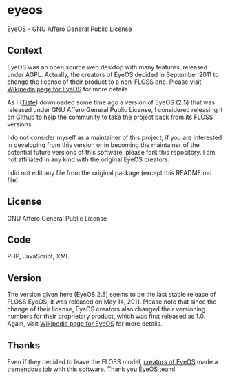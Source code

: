 eyeos
=====

EyeOS - GNU Affero General Public License


## Context

EyeOS was an open source web desktop with many features, released under AGPL.
Actually, the creators of EyeOS decided in September 2011 to change the license of their product to a non-FLOSS one.
Please visit [Wikipedia page for EyeOS](http://en.wikipedia.org/wiki/EyeOS) for more details.


As I ([Tiste](https://github.com/tiste/)) downloaded some time ago a version of EyeOS (2.5) that was released under GNU Affero General Public License, I considered releasing it on Github to help the community to take the project back from its FLOSS versions.


I do not consider myself as a maintainer of this project; if you are interested in developing from this version or in becoming the maintainer of the potential future versions of this software, please fork this repository.
I am not affiliated in any kind with the original EyeOS creators.

I did not edit any file from the original package (except this README.md file)



## License
GNU Affero General Public License


## Code
PHP, JavaScript, XML


## Version
The version given here (EyeOS 2.5) seems to be the last stable release of FLOSS EyeOS; it was released on May 14, 2011.
Please note that since the change of their license, EyeOS creators also changed their versioning numbers for their proprietary product, which was first released as 1.0.
Again, visit [Wikipedia page for EyeOS](http://en.wikipedia.org/wiki/EyeOS) for more details.



## Thanks

Even if they decided to leave the FLOSS model, [creators of EyeOS](http://eyeos.org) made a tremendous job with this software.
Thank you EyeOS team!
